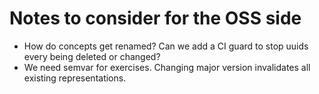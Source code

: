 # Notes to consider for the OSS side

- How do concepts get renamed? Can we add a CI guard to stop uuids every being deleted or changed?
- We need semvar for exercises. Changing major version invalidates all existing representations.
